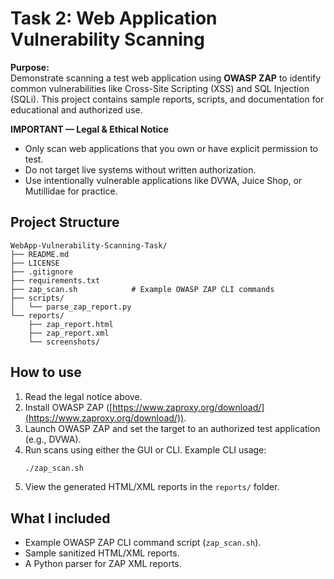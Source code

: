 # Task 2: Web Application Vulnerability Scanning

**Purpose:**  
Demonstrate scanning a test web application using **OWASP ZAP** to identify common vulnerabilities like Cross-Site Scripting (XSS) and SQL Injection (SQLi). This project contains sample reports, scripts, and documentation for educational and authorized use.

**IMPORTANT — Legal & Ethical Notice**
- Only scan web applications that you own or have explicit permission to test.
- Do not target live systems without written authorization.
- Use intentionally vulnerable applications like DVWA, Juice Shop, or Mutillidae for practice.

## Project Structure
```
WebApp-Vulnerability-Scanning-Task/
├── README.md
├── LICENSE
├── .gitignore
├── requirements.txt
├── zap_scan.sh            # Example OWASP ZAP CLI commands
├── scripts/
│   └── parse_zap_report.py
└── reports/
    ├── zap_report.html
    ├── zap_report.xml
    └── screenshots/
```

## How to use
1. Read the legal notice above.
2. Install OWASP ZAP ([https://www.zaproxy.org/download/](https://www.zaproxy.org/download/)).
3. Launch OWASP ZAP and set the target to an authorized test application (e.g., DVWA).
4. Run scans using either the GUI or CLI. Example CLI usage:
   ```bash
   ./zap_scan.sh
   ```
5. View the generated HTML/XML reports in the `reports/` folder.

## What I included
- Example OWASP ZAP CLI command script (`zap_scan.sh`).
- Sample sanitized HTML/XML reports.
- A Python parser for ZAP XML reports.
